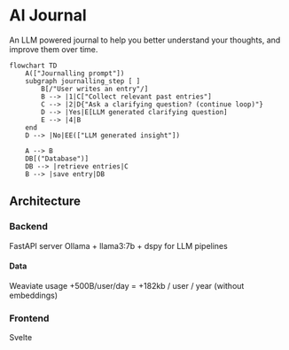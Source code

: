 # AI Journal
An LLM powered journal to help you better understand your thoughts, and improve them over time.


```mermaid
flowchart TD
    A(["Journalling prompt"])
    subgraph journalling_step [ ]
        B[/"User writes an entry"/]
        B --> |1|C["Collect relevant past entries"]
        C --> |2|D{"Ask a clarifying question? (continue loop)"}
        D --> |Yes|E[LLM generated clarifying question]
        E --> |4|B
    end
    D --> |No|EE(["LLM generated insight"])

    A --> B
    DB[("Database")]
    DB --> |retrieve entries|C
    B --> |save entry|DB
```

## Architecture

### Backend

FastAPI server
Ollama + llama3:7b + dspy for LLM pipelines

#### Data

Weaviate
usage +500B/user/day = +182kb / user / year (without embeddings)

### Frontend

Svelte
